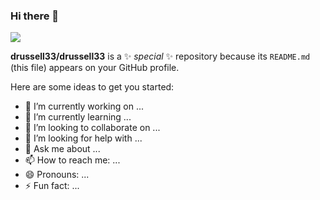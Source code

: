 ### Hi there 👋


<img align="center" src="https://github-readme-stats.vercel.app/api/<CARD_TYPE>/?username=<USERNAME>&theme=<THEME_NAME>" />


**drussell33/drussell33** is a ✨ _special_ ✨ repository because its `README.md` (this file) appears on your GitHub profile.

Here are some ideas to get you started:

- 🔭 I’m currently working on ...
- 🌱 I’m currently learning ...
- 👯 I’m looking to collaborate on ...
- 🤔 I’m looking for help with ...
- 💬 Ask me about ...
- 📫 How to reach me: ...
- 😄 Pronouns: ...
- ⚡ Fun fact: ...

